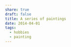 ```yaml
---
share: true
draft: false
title: A series of paintings
date: 2014-04-01
tags:
  - hobbies
  - painting
---
```


 <div class="breakout">
    <div class="breakout-content">
        <img src="https://res.cloudinary.com/dbi2zounq/image/upload/v1678472759/zinzy.website/2CF2F620-8F3A-47EF-AF6B-BD7621CD9095_znifts.jpg" alt="" class="mb-3" />
        <img src="https://res.cloudinary.com/dbi2zounq/image/upload/v1678472759/zinzy.website/C5F95094-127A-4D45-9A1F-3C4F85BD9FA8_bfqwkd.jpg" alt="" class="mb-3" />
        <img src="https://res.cloudinary.com/dbi2zounq/image/upload/v1678472759/zinzy.website/24E35EC9-E2E0-422A-9529-F24827058854_chblw2.jpg" alt="" class="mb-3" />
        <img src="https://res.cloudinary.com/dbi2zounq/image/upload/v1678472759/zinzy.website/1A0B14CE-4012-49DC-ADF1-F1635C20AC04_ny3zmy.jpg" alt="" class="mb-3" />
        <img src="https://res.cloudinary.com/dbi2zounq/image/upload/v1678472759/zinzy.website/D3F6CA7D-D6DF-428F-BFB4-B0765A6E5E50_dcem7n.jpg" alt="" class="mb-3" />
        <img src="https://res.cloudinary.com/dbi2zounq/image/upload/v1678472759/zinzy.website/FFD2D6F4-3A04-4340-8578-988066461012_sw2jj2.jpg" alt="" class="mb-3" />
        <img src="https://res.cloudinary.com/dbi2zounq/image/upload/v1678472759/zinzy.website/1A8437A2-BD81-4FEB-861F-B1C7B9F03E61_ylf4vy.jpg" alt="" class="mb-3" />
    </div>
</div>